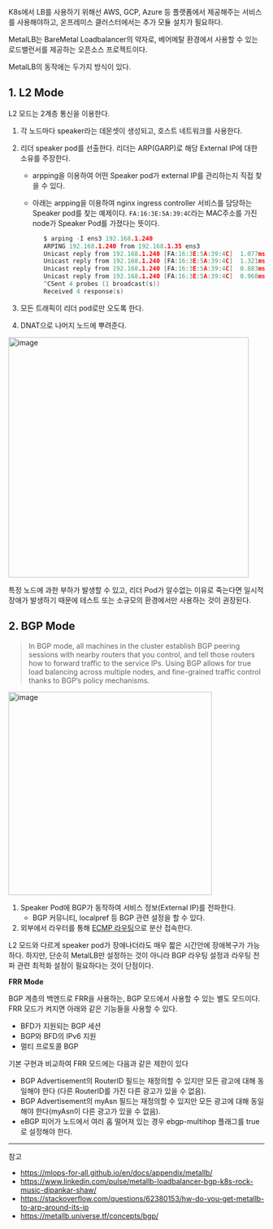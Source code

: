 
K8s에서 LB를 사용하기 위해선 AWS, GCP, Azure 등 플랫폼에서 제공해주는 서비스를 사용해야하고, 온프레미스 클러스터에서는 추가 모듈 설치가 필요하다.

MetalLB는 BareMetal Loadbalancer의 약자로, 베어메탈 환경에서 사용할 수 있는 로드밸런서를 제공하는 오픈소스 프로젝트이다.

MetalLB의 동작에는 두가지 방식이 있다.

## 1. L2 Mode

L2 모드는 2계층 통신을 이용한다.

1. 각 노드마다 speaker라는 데몬셋이 생성되고, 호스트 네트워크를 사용한다. 
2. 리더 speaker pod를 선출한다. 리더는 ARP(GARP)로 해당 External IP에 대한 소유를 주장한다.
   - arpping을 이용하여 어떤 Speaker pod가 external IP를 관리하는지 직접 찾을 수 있다.
   - 아래는 arpping을 이용하여 nginx ingress controller 서비스를 담당하는 Speaker pod를 찾는 예제이다. `FA:16:3E:5A:39:4C`라는 MAC주소를 가진 node가 Speaker Pod를 가졌다는 뜻이다.

     ```c
        $ arping -I ens3 192.168.1.240
        ARPING 192.168.1.240 from 192.168.1.35 ens3
        Unicast reply from 192.168.1.240 [FA:16:3E:5A:39:4C]  1.077ms
        Unicast reply from 192.168.1.240 [FA:16:3E:5A:39:4C]  1.321ms
        Unicast reply from 192.168.1.240 [FA:16:3E:5A:39:4C]  0.883ms
        Unicast reply from 192.168.1.240 [FA:16:3E:5A:39:4C]  0.968ms
        ^CSent 4 probes (1 broadcast(s))
        Received 4 response(s)
     ```
    
3. 모든 트래픽이 리더 pod로만 오도록 한다.
4. DNAT으로 나머지 노드에 뿌려준다.

<img width="473" alt="image" src="https://github.com/rlaisqls/rlaisqls/assets/81006587/d55f9dfb-0838-4eff-a676-635df69e95ef">

특정 노드에 과한 부하가 발생할 수 있고, 리더 Pod가 알수없는 이유로 죽는다면 일시적 장애가 발생하기 때문에 테스트 또는 소규모의 환경에서만 사용하는 것이 권장된다.

## 2. BGP Mode

> In BGP mode, all machines in the cluster establish BGP peering sessions with nearby routers that you control, and tell those routers how to forward traffic to the service IPs. Using BGP allows for true load balancing across multiple nodes, and fine-grained traffic control thanks to BGP’s policy mechanisms.

<img width="400" alt="image" src="https://github.com/rlaisqls/rlaisqls/assets/81006587/00d3689a-2aef-4231-9dca-bdc436bb9553">

1. Speaker Pod에 BGP가 동작하여 서비스 정보(External IP)를 전파한다.
   - BGP 커뮤니티, localpref 등 BGP 관련 설정을 할 수 있다.
2. 외부에서 라우터를 통해 [ECMP 라우팅](https://ko.wikipedia.org/wiki/ECMP)으로 분산 접속한다.

L2 모드와 다르게 speaker pod가 장애나더라도 매우 짧은 시간안에 장애복구가 가능하다. 하지만, 단순히 MetalLB만 설정하는 것이 아니라 BGP 라우팅 설정과 라우팅 전파 관련 최적화 설정이 필요하다는 것이 단점이다.

**FRR Mode**

BGP 계층의 백엔드로 FRR을 사용하는, BGP 모드에서 사용할 수 있는 별도 모드이다. FRR 모드가 켜지면 아래와 같은 기능들을 사용할 수 있다.

- BFD가 지원되는 BGP 세션
- BGP와 BFD의 IPv6 지원
- 멀티 프로토콜 BGP

기본 구현과 비교하여 FRR 모드에는 다음과 같은 제한이 있다

- BGP Advertisement의 RouterID 필드는 재정의할 수 있지만 모든 광고에 대해 동일해야 한다 (다른 RouterID를 가진 다른 광고가 있을 수 없음).
- BGP Advertisement의 myAsn 필드는 재정의할 수 있지만 모든 광고에 대해 동일해야 한다(myAsn이 다른 광고가 있을 수 없음).
- eBGP 피어가 노드에서 여러 홉 떨어져 있는 경우 ebgp-multihop 플래그를 true로 설정해야 한다.

---
참고 
- https://mlops-for-all.github.io/en/docs/appendix/metallb/
- https://www.linkedin.com/pulse/metallb-loadbalancer-bgp-k8s-rock-music-dipankar-shaw/
- https://stackoverflow.com/questions/62380153/hw-do-you-get-metallb-to-arp-around-its-ip
- https://metallb.universe.tf/concepts/bgp/
